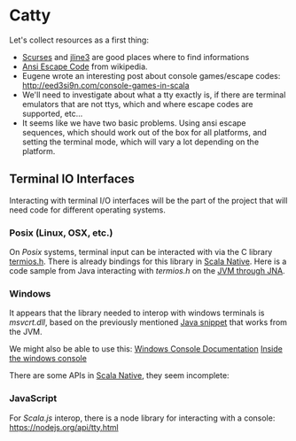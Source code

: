 # Catty

Let's collect resources as a first thing:

- [Scurses](https://github.com/Tenchi2xh/Scurses) and [jline3](https://github.com/jline/jline3) are good places where to find informations
- [Ansi Escape Code](https://en.wikipedia.org/wiki/ANSI_escape_code) from wikipedia.
- Eugene wrote an interesting post about console games/escape codes: http://eed3si9n.com/console-games-in-scala
- We'll need to investigate about what a tty exactly is, if there are terminal emulators that are not ttys, which and
where escape codes are supported, etc...
- It seems like we have two basic problems. Using ansi escape sequences, which should work out of the box for all
platforms, and setting the terminal mode, which will vary a lot depending on the platform.

## Terminal IO Interfaces

Interacting with terminal I/O interfaces will be the part of the project that will need code for different operating
systems.

### Posix (Linux, OSX, etc.)

On _Posix_ systems, terminal input can be interacted with via the C library
[termios.h](https://pubs.opengroup.org/onlinepubs/9699919799/basedefs/termios.h.html). There is already bindings for
this library in [Scala Native](https://github.com/scala-native/scala-native/blob/main/posixlib/src/main/scala/scala/scalanative/posix/termios.scala).
Here is a code sample from Java interacting with _termios.h_ on the [JVM through JNA](https://www.source-code.biz/snippets/java/RawConsoleInput/RawConsoleInput.java).

### Windows

It appears that the library needed to interop with windows terminals is _msvcrt.dll_, based on the previously mentioned
[Java snippet](https://www.source-code.biz/snippets/java/RawConsoleInput/RawConsoleInput.java) that works from the JVM.

We might also be able to use this:
[Windows Console Documentation](https://learn.microsoft.com/en-us/windows/console/classic-vs-vt)
[Inside the windows console](https://devblogs.microsoft.com/commandline/windows-command-line-inside-the-windows-console/)

There are some APIs in [Scala Native](https://github.com/scala-native/scala-native/blob/main/windowslib/src/main/resources/scala-native/windows/console.c), they seem incomplete:

### JavaScript

For _Scala.js_ interop, there is a node library for interacting with a console: https://nodejs.org/api/tty.html
